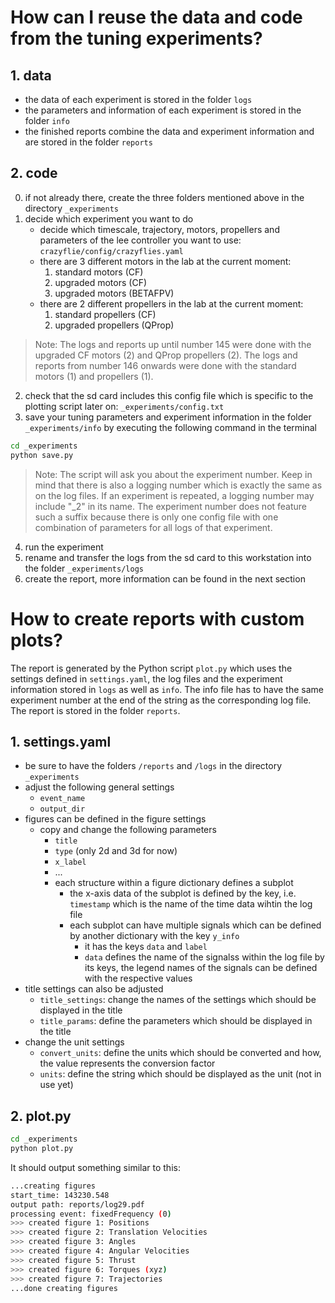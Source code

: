 # How can I reuse the data and code from the tuning experiments?

## 1. data

- the data of each experiment is stored in the folder ```logs```
- the parameters and information of each experiment is stored in the folder ```info```
- the finished reports combine the data and experiment information and are stored in the folder ```reports```

## 2. code

0. if not already there, create the three folders mentioned above in the directory ```_experiments```
1. decide which experiment you want to do
    - decide which timescale, trajectory, motors, propellers and parameters of the lee controller you want to use: ```crazyflie/config/crazyflies.yaml```
    - there are 3 different motors in the lab at the current moment:
        1. standard motors (CF)
        2. upgraded motors (CF)
        3. upgraded motors (BETAFPV)
    - there are 2 different propellers in the lab at the current moment:
        1. standard propellers (CF)
        2. upgraded propellers (QProp)

> Note: The logs and reports up until number 145 were done with the upgraded CF motors (2) and QProp propellers (2). The logs and reports from number 146 onwards were done with the standard motors (1) and propellers (1).

2. check that the sd card includes this config file which is specific to the plotting script later on: ```_experiments/config.txt```
3. save your tuning parameters and experiment information in the folder ```_experiments/info``` by executing the following command in the terminal

```bash
cd _experiments
python save.py
```

> Note: The script will ask you about the experiment number. Keep in mind that there is also a logging number which is exactly the same as on the log files. If an experiment is repeated, a logging number may include "_2" in its name. The experiment number does not feature such a suffix because there is only one config file with one combination of parameters for all logs of that experiment.

4. run the experiment
5. rename and transfer the logs from the sd card to this workstation into the folder ```_experiments/logs```
6. create the report, more information can be found in the next section

# How to create reports with custom plots?

The report is generated by the Python script ```plot.py``` which uses the settings defined in ```settings.yaml```, the log files and the experiment information stored in ```logs``` as well as ```info```. The info file has to have the same experiment number at the end of the string as the corresponding log file. The report is stored in the folder ```reports```.

## 1. settings.yaml

- be sure to have the folders ```/reports``` and ```/logs``` in the directory ```_experiments```
- adjust the following general settings
    - ```event_name```
    - ```output_dir```
- figures can be defined in the figure settings
    - copy and change the following parameters
        - ```title```
        - ```type``` (only 2d and 3d for now)
        - ```x_label```
        - ...
        - each structure within a figure dictionary defines a subplot
            - the x-axis data of the subplot is defined by the key, i.e. ```timestamp``` which is the name of the time data wihtin the log file
            - each subplot can have multiple signals which can be defined by another dictionary with the key ```y_info```
                - it has the keys ```data``` and ```label```
                - ```data``` defines the name of the signalss within the log file by its keys, the legend names of the signals can be defined with the respective values
- title settings can also be adjusted
    - ```title_settings```: change the names of the settings which should be displayed in the title
    - ```title_params```: define the parameters which should be displayed in the title
- change the unit settings
    - ```convert_units```: define the units which should be converted and how, the value represents the conversion factor
    - ```units```: define the string which should be displayed as the unit (not in use yet)

## 2. plot.py

```bash
cd _experiments
python plot.py
```

It should output something similar to this:

```bash
...creating figures
start_time: 143230.548
output path: reports/log29.pdf
processing event: fixedFrequency (0)
>>> created figure 1: Positions
>>> created figure 2: Translation Velocities
>>> created figure 3: Angles
>>> created figure 4: Angular Velocities
>>> created figure 5: Thrust
>>> created figure 6: Torques (xyz)
>>> created figure 7: Trajectories
...done creating figures
```